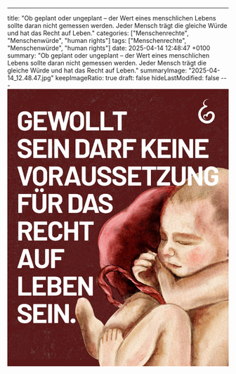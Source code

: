 ---
title: "Ob geplant oder ungeplant – der Wert eines menschlichen Lebens sollte daran nicht gemessen werden. Jeder Mensch trägt die gleiche Würde und hat das Recht auf Leben."
categories: ["Menschenrechte", "Menschenwürde", "human rights"]
tags: ["Menschenrechte", "Menschenwürde", "human rights"]
date: 2025-04-14 12:48:47 +0100
summary: "Ob geplant oder ungeplant – der Wert eines menschlichen Lebens sollte daran nicht gemessen werden. Jeder Mensch trägt die gleiche Würde und hat das Recht auf Leben."
summaryImage: "2025-04-14_12.48.47.jpg"
keepImageRatio: true
draft: false
hideLastModified: false
---[![Ob geplant oder ungeplant – der Wert eines menschlichen Lebens sollte daran nicht gemessen werden. Jeder Mensch trägt die gleiche Würde und hat das Recht auf Leben.](2025-04-14_12.48.47.jpg "Ob geplant oder ungeplant – der Wert eines menschlichen Lebens sollte daran nicht gemessen werden. Jeder Mensch trägt die gleiche Würde und hat das Recht auf Leben.")](https://www.sundaysforlife.org/de)